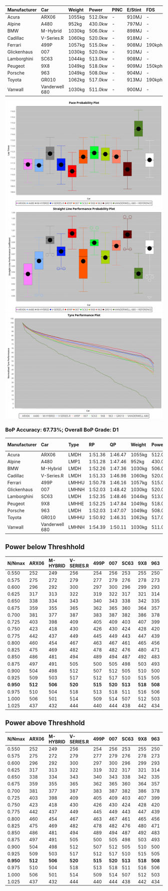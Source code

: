 | Manufacturer | Car            | Weight | Power   | PINC    | E/Stint | FDS     |
|:-|:-|:-|:-|:-|:-|:-|
| Acura        | ARX06          | 1055kg | 512.0kw |    -    | 910MJ   |    -    |
| Alpine       | A480           | 952kg  | 430.0kw |    -    | 797MJ   |    -    |
| BMW          | M-Hybrid       | 1030kg | 506.0kw |    -    | 898MJ   |    -    |
| Cadillac     | V-Series.R     | 1060kg | 520.0kw |    -    | 918MJ   |    -    |
| Ferrari      | 499P           | 1057kg | 515.0kw |    -    | 908MJ   | 190kph  |
| Glickenhaus  | 007            | 1030kg | 520.0kw |    -    | 910MJ   |    -    |
| Lamborghini  | SC63           | 1044kg | 513.0kw |    -    | 908MJ   |    -    |
| Peugeot      | 9X8            | 1049kg | 518.0kw |    -    | 909MJ   | 150kph  |
| Porsche      | 963            | 1049kg | 508.0kw |    -    | 904MJ   |    -    |
| Toyota       | GR010          | 1062kg | 517.0kw |    -    | 913MJ   | 190kph  |
| Vanwall      | Vanderwell 680 | 1030kg | 511.0kw |    -    | 900MJ   |    -    |

![PACECHART](./IMG/OFFICIAL.png)
![STRAIGHTLINEPERFORMANCECHART](./IMG/OFFICIAL_sp.png)
![TYREPERFORMANCECHART](./IMG/OFFICIAL_tw.png)

### BoP Accuracy: 67.73%; Overall BoP Grade: D1
| Manufacturer | Car            | Type  | RP      | QP      | Weight | Power¹  | Threshhold | PINC    | Power²   | E/Stint | AVG Vmax  | FDS     | RDLC | L/Stint | BOP-Grade | Model Accuracy | Model Points | Match%  | SimDiff |
|:-|:-|:-|:-|:-|:-|:-|:-|:-|:-|:-|:-|:-|:-|:-|:-|:-|:-|:-|:-|
| Acura        | ARX06          | LMDH  | 1:51.36 | 1:46.47 | 1055kg | 512.0kw | 0.0kph     |    -    | 512.00kw |  910MJ  | 280.84kph |    -    | 1.02 | 29      | -D2       | 100.00%        | 996          | 61.92%  | #       |
| Alpine       | A480           | LMP1  | 1:51.28 | 1:47.46 |  952kg | 430.0kw | 0.0kph     |    -    | 430.00kw |  797MJ  | 281.52kph |    -    | 0.97 | 27      | -D1       | 100.00%        | 1173         | 69.64%  | ±0.75s  |
| BMW          | M-Hybrid       | LMDH  | 1:52.26 | 1:47.36 | 1030kg | 506.0kw | 0.0kph     |    -    | 506.00kw |  898MJ  | 289.74kph |    -    | 1.03 | 29      | +B2       | 100.00%        | 1826         | 82.05%  | #       |
| Cadillac     | V-Series.R     | LMDH  | 1:51.33 | 1:46.98 | 1060kg | 520.0kw | 0.0kph     |    -    | 520.00kw |  918MJ  | 286.95kph |    -    | 1.00 | 29      | -C1       | 99.00%         | 3184         | 76.39%  | ±1.06s  |
| Ferrari      | 499P           | LMHHU | 1:50.78 | 1:46.16 | 1057kg | 515.0kw | 210.0kph   |    -    | 515.00kw |  908MJ  | 291.01kph | 190kph  | 1.03 | 29      | -E2       | 98.07%         | 3550         | 50.58%  | ±1.26s  |
| Glickenhaus  | 007            | LMHNH | 1:52.03 | 1:48.42 | 1030kg | 520.0kw | 210.0kph   |    -    | 520.00kw |  910MJ  | 286.07kph |    -    | 0.96 | 29      | +B1       | 94.48%         | 2311         | 87.71%  | ±0.75s  |
| Lamborghini  | SC63           | LMDH  | 1:52.35 | 1:48.46 | 1044kg | 513.0kw | 0.0kph     |    -    | 513.00kw |  908MJ  | 288.89kph |    -    | 1.04 | 29      | +C1       | 100.00%        | 529          | 75.12%  | #       |
| Peugeot      | 9X8            | LMHHE | 1:52.25 | 1:47.84 | 1049kg | 518.0kw | 210.0kph   |    -    | 518.00kw |  909MJ  | 285.74kph | 150kph  | 1.02 | 29      | +B1       | 99.52%         | 4561         | 89.60%  | ±0.24s  |
| Porsche      | 963            | LMDH  | 1:52.03 | 1:47.07 | 1049kg | 508.0kw | 0.0kph     |    -    | 508.00kw |  904MJ  | 287.69kph |    -    | 1.01 | 29      | ~A1       | 99.96%         | 10176        | 100.00% | ±0.69s  |
| Toyota       | GR010          | LMHHU | 1:50.92 | 1:46.31 | 1062kg | 517.0kw | 210.0kph   |    -    | 517.00kw |  913MJ  | 290.48kph | 190kph  | 1.02 | 29      | -E1       | 99.95%         | 5509         | 56.46%  | ±0.58s  |
| Vanwall      | Vanderwell 680 | LMHNH | 1:54.39 | 1:50.11 | 1030kg | 511.0kw | 210.0kph   |    -    | 511.00kw |  900MJ  | 282.03kph |    -    | 1.01 | 29      | +Ω2       | 99.23%         | 387          | -4.48%  | ±0.72s  |

## Power below Threshhold
| N/Nmax    | ARX06   | M-HYBRID | V-SERIES.R | 499P    | 007     | SC63    | 9X8     | 963     | GR010   | VANDERWELL 680 | ​     | RPM      | A480    |
|:-|:-|:-|:-|:-|:-|:-|:-|:-|:-|:-|:-|:-|:-|
|  0.550    |  252    |  249     |  256       |  254    |  256    |  253    |  255    |  250    |  255    |  252           |  ​    |   --     |   -     |
|  0.575    |  275    |  272     |  279       |  277    |  279    |  276    |  278    |  273    |  278    |  275           |  ​    |   --     |   -     |
|  0.600    |  296    |  292     |  300       |  297    |  300    |  296    |  299    |  293    |  298    |  295           |  ​    |   --     |   -     |
|  0.625    |  317    |  313     |  322       |  319    |  322    |  317    |  321    |  314    |  320    |  316           |  ​    |   --     |   -     |
|  0.650    |  338    |  334     |  343       |  340    |  343    |  338    |  342    |  335    |  341    |  337           |  ​    |   --     |   -     |
|  0.675    |  359    |  355     |  365       |  362    |  365    |  360    |  364    |  357    |  363    |  359           |  ​    |   --     |   -     |
|  0.700    |  381    |  377     |  387       |  383    |  387    |  382    |  386    |  378    |  385    |  380           |  ​    |   --     |   -     |
|  0.725    |  403    |  398     |  409       |  405    |  409    |  403    |  407    |  399    |  407    |  402           |  ​    |   --     |   -     |
|  0.750    |  423    |  418     |  430       |  426    |  430    |  424    |  428    |  420    |  427    |  422           |  ​    |   --     |   -     |
|  0.775    |  442    |  437     |  449       |  445    |  449    |  443    |  447    |  439    |  446    |  441           |  ​    |  5000    |  252    |
|  0.800    |  460    |  454     |  467       |  463    |  467    |  461    |  465    |  456    |  464    |  459           |  ​    |  5500    |  298    |
|  0.825    |  475    |  469     |  482       |  478    |  482    |  476    |  480    |  471    |  479    |  474           |  ​    |  6000    |  333    |
|  0.850    |  486    |  481     |  494       |  489    |  494    |  487    |  492    |  483    |  491    |  485           |  ​    |  6500    |  376    |
|  0.875    |  497    |  491     |  505       |  500    |  505    |  498    |  503    |  493    |  502    |  496           |  ​    |  7000    |  420    |
|  0.900    |  504    |  498     |  512       |  507    |  512    |  505    |  510    |  500    |  509    |  503           |  ​    |  7500    |  431    |
|  0.925    |  509    |  503     |  517       |  512    |  517    |  510    |  515    |  505    |  514    |  508           |  ​    |  8000    |  427    |
| **0.950** | **512** | **506**  | **520**    | **515** | **520** | **513** | **518** | **508** | **517** | **511**        | **​** | **8500** | **430** |
|  0.975    |  510    |  504     |  518       |  513    |  518    |  511    |  516    |  506    |  515    |  509           |  ​    |  9000    |  215    |
|  1.000    |  506    |  501     |  514       |  509    |  514    |  507    |  512    |  503    |  511    |  505           |  ​    |   --     |   -     |
|  1.025    |  437    |  432     |  444       |  440    |  444    |  438    |  442    |  434    |  441    |  436           |  ​    |   --     |   -     |

## Power above Threshhold
| N/Nmax    | ARX06   | M-HYBRID | V-SERIES.R | 499P    | 007     | SC63    | 9X8     | 963     | GR010   | VANDERWELL 680 | ​     | RPM      | A480    |
|:-|:-|:-|:-|:-|:-|:-|:-|:-|:-|:-|:-|:-|:-|
|  0.550    |  252    |  249     |  256       |  254    |  256    |  253    |  255    |  250    |  255    |  252           |  ​    |   --     |   -     |
|  0.575    |  275    |  272     |  279       |  277    |  279    |  276    |  278    |  273    |  278    |  275           |  ​    |   --     |   -     |
|  0.600    |  296    |  292     |  300       |  297    |  300    |  296    |  299    |  293    |  298    |  295           |  ​    |   --     |   -     |
|  0.625    |  317    |  313     |  322       |  319    |  322    |  317    |  321    |  314    |  320    |  316           |  ​    |   --     |   -     |
|  0.650    |  338    |  334     |  343       |  340    |  343    |  338    |  342    |  335    |  341    |  337           |  ​    |   --     |   -     |
|  0.675    |  359    |  355     |  365       |  362    |  365    |  360    |  364    |  357    |  363    |  359           |  ​    |   --     |   -     |
|  0.700    |  381    |  377     |  387       |  383    |  387    |  382    |  386    |  378    |  385    |  380           |  ​    |   --     |   -     |
|  0.725    |  403    |  398     |  409       |  405    |  409    |  403    |  407    |  399    |  407    |  402           |  ​    |   --     |   -     |
|  0.750    |  423    |  418     |  430       |  426    |  430    |  424    |  428    |  420    |  427    |  422           |  ​    |   --     |   -     |
|  0.775    |  442    |  437     |  449       |  445    |  449    |  443    |  447    |  439    |  446    |  441           |  ​    |  5000    |  252    |
|  0.800    |  460    |  454     |  467       |  463    |  467    |  461    |  465    |  456    |  464    |  459           |  ​    |  5500    |  298    |
|  0.825    |  475    |  469     |  482       |  478    |  482    |  476    |  480    |  471    |  479    |  474           |  ​    |  6000    |  333    |
|  0.850    |  486    |  481     |  494       |  489    |  494    |  487    |  492    |  483    |  491    |  485           |  ​    |  6500    |  376    |
|  0.875    |  497    |  491     |  505       |  500    |  505    |  498    |  503    |  493    |  502    |  496           |  ​    |  7000    |  420    |
|  0.900    |  504    |  498     |  512       |  507    |  512    |  505    |  510    |  500    |  509    |  503           |  ​    |  7500    |  431    |
|  0.925    |  509    |  503     |  517       |  512    |  517    |  510    |  515    |  505    |  514    |  508           |  ​    |  8000    |  427    |
| **0.950** | **512** | **506**  | **520**    | **515** | **520** | **513** | **518** | **508** | **517** | **511**        | **​** | **8500** | **430** |
|  0.975    |  510    |  504     |  518       |  513    |  518    |  511    |  516    |  506    |  515    |  509           |  ​    |  9000    |  215    |
|  1.000    |  506    |  501     |  514       |  509    |  514    |  507    |  512    |  503    |  511    |  505           |  ​    |   --     |   -     |
|  1.025    |  437    |  432     |  444       |  440    |  444    |  438    |  442    |  434    |  441    |  436           |  ​    |   --     |   -     |
